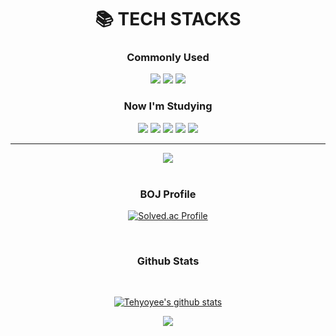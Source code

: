 


<div align=center><h1>📚 TECH STACKS</h1></div>

<div align=center>
  
  <h3> Commonly Used </h3>
  <img src="https://img.shields.io/badge/python-3776AB?style=for-the-badge&logo=python&logoColor=white"> 
  <img src="https://img.shields.io/badge/C-A8B9CC?style=for-the-badge&logo=C&logoColor=white">
  <img src="https://img.shields.io/badge/Linux-FCC624?style=for-the-badge&logo=Linux&logoColor=white">
  
  <br>
  <h3> Now I'm Studying </h3>
  <img src="https://img.shields.io/badge/java-007396?style=for-the-badge&logo=java&logoColor=white"> 
  <img src="https://img.shields.io/badge/html5-E34F26?style=for-the-badge&logo=html5&logoColor=white"> 
  <img src="https://img.shields.io/badge/css-1572B6?style=for-the-badge&logo=css3&logoColor=white"> 
  <img src="https://img.shields.io/badge/javascript-F7DF1E?style=for-the-badge&logo=javascript&logoColor=black">  
  <img src="https://img.shields.io/badge/mysql-4479A1?style=for-the-badge&logo=mysql&logoColor=white">
  <br>
  <hr>
  <img src="https://img.shields.io/badge/matlab-3776AB?style=for-the-badge&logoColor=white"> 
  <br>
  <br>
  
<h3> BOJ Profile </h3>
  
[![Solved.ac Profile](http://mazassumnida.wtf/api/v2/generate_badge?boj=mechicast)](https://solved.ac/mechicast/)

<br>
<h3> Github Stats </h3> <br>


[![Tehyoyee's github stats](https://github-readme-stats.vercel.app/api?username=tehyoyee)](https://github.com/anuraghazra/github-readme-stats)

<p align="center">
<a href="https://hits.seeyoufarm.com"><img src="https://hits.seeyoufarm.com/api/count/incr/badge.svg?url=https%3A%2F%2Fgithub.com%2Fgmlckd1213&count_bg=%2379C83D&title_bg=%23555555&icon=&icon_color=%23E7E7E7&title=hits&edge_flat=false"/></a>
